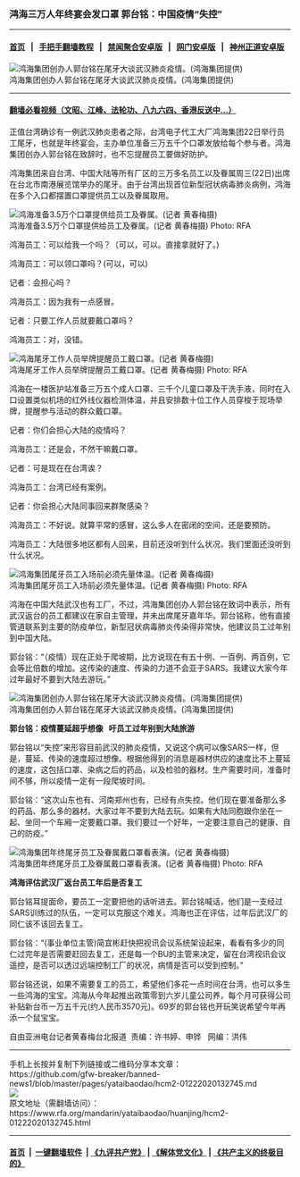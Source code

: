 ### 鸿海三万人年终宴会发口罩    郭台铭：中国疫情“失控”
------------------------

#### [首页](https://github.com/gfw-breaker/banned-news1/blob/master/README.md) &nbsp;&nbsp;|&nbsp;&nbsp; [手把手翻墙教程](https://github.com/gfw-breaker/guides/wiki) &nbsp;&nbsp;|&nbsp;&nbsp; [禁闻聚合安卓版](https://github.com/gfw-breaker/bn-android) &nbsp;&nbsp;|&nbsp;&nbsp; [网门安卓版](https://github.com/oGate2/oGate) &nbsp;&nbsp;|&nbsp;&nbsp; [神州正道安卓版](https://github.com/SzzdOgate/update) 



<div id="headerimg">
 <img alt="鸿海集团创办人郭台铭在尾牙大谈武汉肺炎疫情。(鸿海集团提供)" src="https://www.rfa.org/mandarin/yataibaodao/huanjing/hcm2-01222020132745.html/90ed53f092984e8c.jpg/@@images/bfbf918d-acf5-4da8-8c31-7ba0c4fd5f55.jpeg" title="鸿海集团创办人郭台铭在尾牙大谈武汉肺炎疫情。(鸿海集团提供)"/>
 <div id="headerimgcontents">
  <div id="headerimgcaption">
   <span>
    鸿海集团创办人郭台铭在尾牙大谈武汉肺炎疫情。(鸿海集团提供)
   </span>
   <!-- zoomattribute -->
  </div>
  <!-- headerimgcaption -->
 </div>
 <!-- headerimagecontents -->
</div>

<hr/>


#### [翻墙必看视频（文昭、江峰、法轮功、八九六四、香港反送中...）](http://167.172.214.107/home.html)

<div id="storytext">
 <div>
  <div class="slot_header">
  </div>
 </div>
 <p>
  正值台湾确诊有一例武汉肺炎患者之际，台湾电子代工大厂鸿海集团22日举行员工尾牙，也就是年终宴会，主办单位准备三万五千个口罩发放给每个参与者。鸿海集团创办人郭台铭在致辞时，也不忘提醒员工要做好防护。
 </p>
 <p>
  鸿海集团来自台湾、中国大陆等所有厂区的三万多名员工以及眷属周三(22日)出席在台北市南港展览馆举办的尾牙。由于台湾出现首位新型冠状病毒肺炎病例，鸿海在多个入口都摆置口罩提供员工以及眷属取用。
 </p>
 <p>
  <div class="image-inline captioned" style="width:630px;">
   <div style="width:630px;">
    <img alt="鸿海准备3.5万个口罩提供给员工及眷属。(记者 黄春梅摄)" src="https://www.rfa.org/mandarin/yataibaodao/huanjing/hcm2-01222020132745.html/9d3b6d7753e37f695099623056db.jpg" title="鸿海准备3.5万个口罩提供给员工及眷属。(记者 黄春梅摄)"/>
   </div>
   <div class="image-caption">
    <span style="width:630px;">
     鸿海准备3.5万个口罩提供给员工及眷属。(记者 黄春梅摄)
    </span>
    <span class="copyright">
     Photo: RFA
    </span>
   </div>
  </div>
 </p>
 <p>
 </p>
 <p>
  鸿海员工：可以给我一个吗？（可以，可以。直接拿就好了。)
 </p>
 <p>
  鸿海员工：可以领口罩吗？(可以，可以)
 </p>
 <p>
  记者：会担心吗？
 </p>
 <p>
  鸿海员工：因为我有一点感冒。
 </p>
 <p>
  记者：只要工作人员就要戴口罩吗？
 </p>
 <p>
  鸿海员工：对，没错。
 </p>
 <p>
  <div class="image-inline captioned" style="width:630px;">
   <div style="width:630px;">
    <img alt="鸿海尾牙工作人员举牌提醒员工戴口罩。(记者 黄春梅摄)" src="https://www.rfa.org/mandarin/yataibaodao/huanjing/hcm2-01222020132745.html/63d09192623453e37f694e94.jpg" title="鸿海尾牙工作人员举牌提醒员工戴口罩。(记者 黄春梅摄)"/>
   </div>
   <div class="image-caption">
    <span style="width:630px;">
     鸿海尾牙工作人员举牌提醒员工戴口罩。(记者 黄春梅摄)
    </span>
    <span class="copyright">
     Photo: RFA
    </span>
   </div>
  </div>
 </p>
 <p>
  鸿海在一楼医护站准备三万五个成人口罩、三千个儿童口罩及干洗手液，同时在入口设置类似机场的红外线仪器检测体温，并且安排数十位工作人员穿梭于现场举牌，提醒参与活动的群众戴口罩。
 </p>
 <p>
 </p>
 <p>
  记者：你们会担心大陆的疫情吗？
 </p>
 <p>
  鸿海员工：还是会，不然干嘛戴口罩。
 </p>
 <p>
  记者：可是现在在台湾诶？
 </p>
 <p>
  鸿海员工：台湾已经有案例。
 </p>
 <p>
  记者：你会担心大陆同事回来群聚感染？
 </p>
 <p>
  鸿海员工：不好说。就算平常的感冒，这么多人在密闭的空间，还是要预防。
 </p>
 <p>
  鸿海员工：大陆很多地区都有人回来，目前还没听到什么状况，我们里面还没听到什么状况。
 </p>
 <p>
  <div class="image-inline captioned" style="width:630px;">
   <div style="width:630px;">
    <img alt="鸿海集团尾牙员工入场前必须先量体温。(记者 黄春梅摄)" src="https://www.rfa.org/mandarin/yataibaodao/huanjing/hcm2-01222020132745.html/51fa516591cf9ad46eab516d.jpg" title="鸿海集团尾牙员工入场前必须先量体温。(记者 黄春梅摄)"/>
   </div>
   <div class="image-caption">
    <span style="width:630px;">
     鸿海集团尾牙员工入场前必须先量体温。(记者 黄春梅摄)
    </span>
    <span class="copyright">
     Photo: RFA
    </span>
   </div>
  </div>
 </p>
 <p>
  鸿海在中国大陆武汉也有工厂，不过，鸿海集团创办人郭台铭在致词中表示，所有武汉返台的员工都建议在家自主管理，并未出席尾牙嘉年华。郭台铭称，他有直接管道联系到主要的防疫单位，新型冠状病毒肺炎传染得非常快，他建议员工过年别到中国大陆。
 </p>
 <p>
  郭台铭：“（疫情）现在正处于爬坡期，比方说现在有五十例、一百例、两百例，它会等比倍数的增加。这传染的速度、传染的力道不会亚于SARS。我建议大家今年过年最好不要到大陆去游玩。”
 </p>
 <p>
  <div class="image-inline captioned" style="width:427px;">
   <div style="width:427px;">
    <img alt="鸿海集团创办人郭台铭在尾牙大谈武汉肺炎疫情。(鸿海集团提供)" src="https://www.rfa.org/mandarin/yataibaodao/huanjing/hcm2-01222020132745.html/90ed53f092984e09.jpg" title="鸿海集团创办人郭台铭在尾牙大谈武汉肺炎疫情。(鸿海集团提供)"/>
   </div>
   <div class="image-caption">
    <span style="width:427px;">
     鸿海集团创办人郭台铭在尾牙大谈武汉肺炎疫情。(鸿海集团提供)
    </span>
    <span class="copyright">
    </span>
   </div>
  </div>
 </p>
 <p>
  <b>
   郭台铭：疫情蔓延超乎想像   吁员工过年别到大陆旅游
  </b>
 </p>
 <p>
  郭台铭以“失控”来形容目前武汉的肺炎疫情，又说这个病可以像SARS一样，但是，蔓延、传染的速度超过想像。根据他得到的消息是器材供应的速度比不上蔓延的速度，这包括口罩、染病之后的药品，以及检验的器材。生产需要时间，准备时间不够，所以疫情一定有一段爬坡时间。
 </p>
 <p>
  郭台铭：“这次山东也有、河南郑州也有，已经有点失控。他们现在要准备那么多的药品、那么多的器材。大家过年不要到大陆去玩。如果有大陆同胞跟你坐在一起、坐同一个车厢一定要戴口罩。我们要过一个好年，一定要注意自己的健康、自己的防疫。”
 </p>
 <p>
  <div class="image-inline captioned" style="width:630px;">
   <div style="width:630px;">
    <img alt="鸿海集团年终尾牙员工及眷属戴口罩看表演。(记者 黄春梅摄)" src="https://www.rfa.org/mandarin/yataibaodao/huanjing/hcm2-01222020132745.html/5c3e725953e37f694e03.jpg" title="鸿海集团年终尾牙员工及眷属戴口罩看表演。(记者 黄春梅摄)"/>
   </div>
   <div class="image-caption">
    <span style="width:630px;">
     鸿海集团年终尾牙员工及眷属戴口罩看表演。(记者 黄春梅摄)
    </span>
    <span class="copyright">
     Photo: RFA
    </span>
   </div>
  </div>
 </p>
 <p>
  <b>
   鸿海评估武汉厂返台员工年后是否复工
  </b>
 </p>
 <p>
  郭台铭耳提面命，要员工一定要把他的话听进去。郭台铭喊话，他们是一支经过SARS训练过的队伍，一定可以克服这个难关。鸿海也正在评估，过年后武汉厂的同仁该不该回去复工。
 </p>
 <p>
  郭台铭：“(事业单位主管)简宜彬赶快把视讯会议系统架设起来，看看有多少的同仁过完年是否需要赶回去复工，还是每一个BU的主管来决定，留在台湾视讯会议遥控，是否可以透过远端控制工厂的状况，病情是否可以受到控制。”
 </p>
 <p>
  郭台铭还说，如果不需要复工的员工，希望他们多花一点时间在台湾，也可以多生一些鸿海的宝宝。鸿海从今年起推出政策零到六岁儿童公司养，每个月可获得公司补贴新台币一万五千元(约人民币3570元)。69岁的郭台铭也开玩笑说希望今年再添一个鼠宝宝。
 </p>
 <p>
 </p>
 <p>
  自由亚洲电台记者黄春梅台北报道  责编：许书婷、申铧   网编：洪伟
 </p>
</div>

<hr/>
手机上长按并复制下列链接或二维码分享本文章：<br/>
https://github.com/gfw-breaker/banned-news1/blob/master/pages/yataibaodao/hcm2-01222020132745.md <br/>
<a href='https://github.com/gfw-breaker/banned-news1/blob/master/pages/yataibaodao/hcm2-01222020132745.md'><img src='https://github.com/gfw-breaker/banned-news1/blob/master/pages/yataibaodao/hcm2-01222020132745.md.png'/></a> <br/>
原文地址（需翻墙访问）：https://www.rfa.org/mandarin/yataibaodao/huanjing/hcm2-01222020132745.html


------------------------
#### [首页](https://github.com/gfw-breaker/banned-news1/blob/master/README.md) &nbsp;|&nbsp; [一键翻墙软件](https://github.com/gfw-breaker/nogfw/blob/master/README.md) &nbsp;| [《九评共产党》](https://github.com/gfw-breaker/9ping.md/blob/master/README.md#九评之一评共产党是什么) | [《解体党文化》](https://github.com/gfw-breaker/jtdwh.md/blob/master/README.md) | [《共产主义的终极目的》](https://github.com/gfw-breaker/gczydzjmd.md/blob/master/README.md)


<img src='http://gfw-breaker.win/banned-news/pages/yataibaodao/hcm2-01222020132745.md' width='0px' height='0px'/>